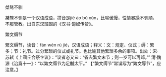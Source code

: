 

桀骜不驯

桀骜不驯是一个汉语成语，拼音是jié ào bú xùn，比喻傲慢，性情暴躁不驯顺，不服管教。出自东汉班固的《汉书·匈奴传赞》。

繁文缛节

繁文缛节，读音：fán wén rù jié，汉语成语；释义：文：规定、仪式；缛：繁多；节：礼节。过分繁琐的仪式或礼节。也比喻其他繁琐多余的事项。出处：宋·苏轼《上圆丘合祭卞议》：“议者必又曰：‘省去繁文末节；则一岁可以再郊。’”
清·魏源《治篇十一》：“以繁文缛节为足黼太平。”
【“繁文缛节”常误写为“繁文辱节”，应注意。】